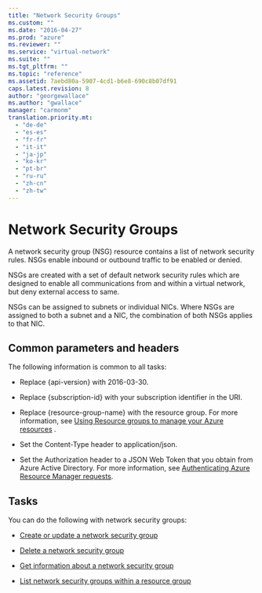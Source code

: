 ```yaml
---
title: "Network Security Groups"
ms.custom: ""
ms.date: "2016-04-27"
ms.prod: "azure"
ms.reviewer: ""
ms.service: "virtual-network"
ms.suite: ""
ms.tgt_pltfrm: ""
ms.topic: "reference"
ms.assetid: 7aebd80a-5907-4cd1-b6e8-690c8b07df91
caps.latest.revision: 8
author: "georgewallace"
ms.author: "gwallace"
manager: "carmonm"
translation.priority.mt: 
  - "de-de"
  - "es-es"
  - "fr-fr"
  - "it-it"
  - "ja-jp"
  - "ko-kr"
  - "pt-br"
  - "ru-ru"
  - "zh-cn"
  - "zh-tw"
---
```

# Network Security Groups
A network security group (NSG) resource contains a list of network security rules. NSGs enable inbound or outbound traffic to be enabled or denied.  
  
 NSGs are created with a set of default network security rules which are designed to enable all communications from and within a virtual network, but deny external access to same.  
  
 NSGs can be assigned to subnets or individual NICs. Where NSGs are assigned to both a subnet and a NIC, the combination of both NSGs applies to that NIC.  
  
##  <a name="bk_common"></a> Common parameters and headers  
 The following information is common to all tasks:  
  
-   Replace {api-version} with 2016-03-30.  
  
-   Replace {subscription-id} with your subscription identifier in the URI.  
  
-   Replace {resource-group-name} with the resource group. For more information, see [Using Resource groups to manage your Azure resources](http://azure.microsoft.com/en-us/documentation/articles/azure-preview-portal-using-resource-groups) .  
  
-   Set the Content-Type header to application/json.  
  
-   Set the Authorization header to a JSON Web Token that you obtain from Azure Active Directory. For more information, see [Authenticating Azure Resource Manager requests](../Topic/Authenticating%20Azure%20Resource%20Manager%20requests.md).  
  
## Tasks  
 You can do the following with network security groups:  
  
-   [Create or update a network security group](create-or-update-a-network-security-group.md)  
  
-   [Delete a network security group](delete-a-network-security-group.md)  
  
-   [Get information about a network security group](get-information-about-a-network-security-group.md)  
  
-   [List network security groups within a resource group](list-network-security-groups-within-a-resource-group.md)
